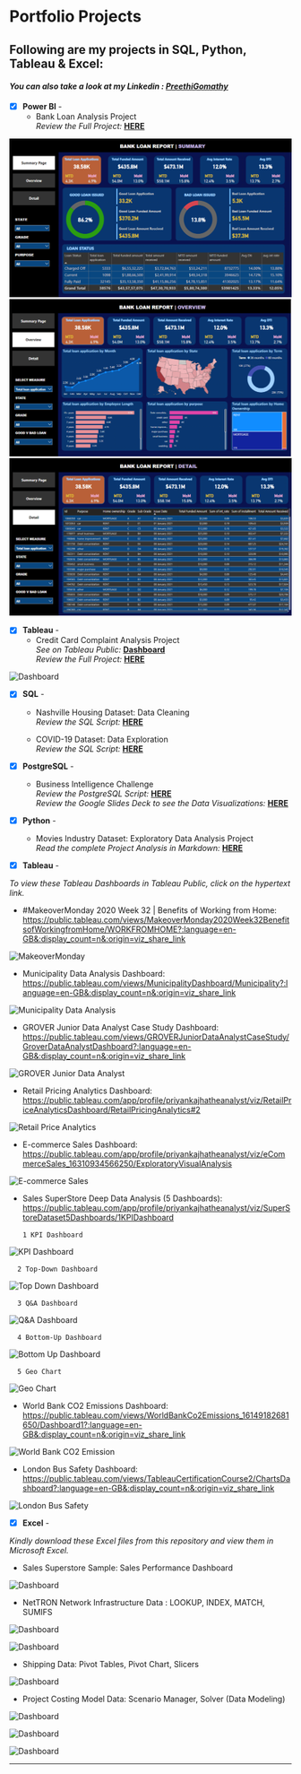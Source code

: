 # Portfolio Projects
## Following are my projects in SQL, Python, Tableau & Excel: <br />
#### *You can also take a look at my Linkedin : [PreethiGomathy](https://www.linkedin.com/in/preethigomathym)* <br />

- [x] **Power BI** - 
  - Bank Loan Analysis Project<br />
*Review the Full Project:* **[HERE](https://github.com/PreethiGomathy/Bank-Loan-Analysis--PowerBI.git)**<br />

![Dashboard](https://github.com/PreethiGomathy/Bank-Loan-Analysis--PowerBI/blob/main/Dashboard/p1.png)
![Dashboard](https://github.com/PreethiGomathy/Bank-Loan-Analysis--PowerBI/blob/main/Dashboard/p2.png)
![Dashboard](https://github.com/PreethiGomathy/Bank-Loan-Analysis--PowerBI/blob/main/Dashboard/p3.png)


- [x] **Tableau** - 
  - Credit Card Complaint Analysis Project<br />
*See on Tableau Public:* **[Dashboard](https://public.tableau.com/views/creditcomplaint/Dashboard2?:language=en-US&:sid=&:redirect=auth&:display_count=n&:origin=viz_share_link)**<br />
*Review the Full Project:* **[HERE](https://github.com/PreethiGomathy/Credit-Card-Complaint-Analysis--Tableau.git)**<br />

![Dashboard](https://github.com/PreethiGomathy/Credit-Card-Complaint-Analysis--Tableau/blob/main/Dashboard.png)



- [x] **SQL** - 
  - Nashville Housing Dataset: Data Cleaning <br />
*Review the SQL Script:* **[HERE](https://github.com/PriyankaJhaTheAnalyst/DataAnalystPortfolioProjects/blob/main/SQL%20-%20Data%20Cleaning.sql)**<br />

  - COVID-19 Dataset: Data Exploration  <br />
*Review the SQL Script:* **[HERE](https://github.com/PriyankaJhaTheAnalyst/DataAnalystPortfolioProjects/blob/main/SQL%20-%20Data%20Exploration.sql)**<br />



- [x] **PostgreSQL** - 
  - Business Intelligence Challenge <br />
*Review the PostgreSQL Script:* **[HERE](https://github.com/PriyankaJhaTheAnalyst/DataAnalystPortfolioProjects/blob/main/PostgreSQL-BI-CHALLENGE)**<br />
*Review the Google Slides Deck to see the Data Visualizations:* **[HERE](https://drive.google.com/file/d/1JIDnsaLXAx2qnWM86yfrRKLWF5B_ofHU/view?usp=sharing)**<br />



- [x] **Python** - 
  - Movies Industry Dataset: Exploratory Data Analysis Project <br />
*Read the complete Project Analysis in Markdown:* **[HERE](https://github.com/PriyankaJhaTheAnalyst/Python_MoviesIndustry_EDA/blob/main/README.md)**<br />



- [x] **Tableau** - 

*To view these Tableau Dashboards in Tableau Public, click on the hypertext link.*

- #MakeoverMonday 2020 Week 32 | Benefits of Working from Home: https://public.tableau.com/views/MakeoverMonday2020Week32BenefitsofWorkingfromHome/WORKFROMHOME?:language=en-GB&:display_count=n&:origin=viz_share_link

![MakeoverMonday](visuals/WorkFromHome.png)  

- Municipality Data Analysis Dashboard: https://public.tableau.com/views/MunicipalityDashboard/Municipality?:language=en-GB&:display_count=n&:origin=viz_share_link

![Municipality Data Analysis](visuals/MunicipalityDataAnalysisDashboard.png)  

- GROVER Junior Data Analyst Case Study Dashboard: https://public.tableau.com/views/GROVERJuniorDataAnalystCaseStudy/GroverDataAnalystDashboard?:language=en-GB&:display_count=n&:origin=viz_share_link

![GROVER Junior Data Analyst](visuals/GroverDataAnalystDashboard.png)  


- Retail Pricing Analytics Dashboard: https://public.tableau.com/app/profile/priyankajhatheanalyst/viz/RetailPriceAnalyticsDashboard/RetailPricingAnalytics#2

![Retail Price Analytics](visuals/RetailPricingAnalytics.png)


- E-commerce Sales Dashboard: https://public.tableau.com/app/profile/priyankajhatheanalyst/viz/eCommerceSales_16310934566250/ExploratoryVisualAnalysis

![E-commerce Sales](visuals/E-commerceRetail.png)


- Sales SuperStore Deep Data Analysis (5 Dashboards): https://public.tableau.com/app/profile/priyankajhatheanalyst/viz/SuperStoreDataset5Dashboards/1KPIDashboard 
      
      1 KPI Dashboard

![KPI Dashboard](visuals/KPIDashboard.png)

      2 Top-Down Dashboard
      
![Top Down Dashboard](visuals/TopDownDashboard.png)

      3 Q&A Dashboard
      
![Q&A Dashboard](visuals/Q&ADashboard.png)

      4 Bottom-Up Dashboard
      
![Bottom Up Dashboard](visuals/BottomUpDashboard.png)

      5 Geo Chart
      
![Geo Chart](visuals/GeoChart.png)



- World Bank CO2 Emissions Dashboard: https://public.tableau.com/views/WorldBankCo2Emissions_16149182681650/Dashboard1?:language=en-GB&:display_count=n&:origin=viz_share_link 

![World Bank CO2 Emission](visuals/WorldBankCO2Emission.png)


- London Bus Safety Dashboard: https://public.tableau.com/views/TableauCertificationCourse2/ChartsDashboard?:language=en-GB&:display_count=n&:origin=viz_share_link 

![London Bus Safety](visuals/LondonBusSafety.png)



- [x] **Excel** - 

*Kindly download these Excel files from this repository and view them in Microsoft Excel.*


- Sales Superstore Sample: Sales Performance Dashboard <br />

![Dashboard](visuals/excel/Dashboards.png)


- NetTRON Network Infrastructure Data : LOOKUP, INDEX, MATCH, SUMIFS <br />

![Dashboard](visuals/excel/INDEX.png)

![Dashboard](visuals/excel/LOOKUP.png)


- Shipping Data: Pivot Tables, Pivot Chart, Slicers <br />

![Dashboard](visuals/excel/PivotReports.png)


- Project Costing Model Data: Scenario Manager, Solver (Data Modeling)

![Dashboard](visuals/excel/DataModeling.png)

![Dashboard](visuals/excel/Solver.png)

![Dashboard](visuals/excel/ScenarioManager.png)

--------------------------------------------------------------------------------------------------------------------------------------------------------------------------------
